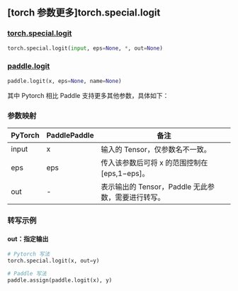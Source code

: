 ## [torch 参数更多]torch.special.logit

### [torch.special.logit](https://pytorch.org/docs/1.13/special.html#torch.special.logit)

```python
torch.special.logit(input, eps=None, *, out=None)
```

### [paddle.logit](https://www.paddlepaddle.org.cn/documentation/docs/zh/develop/api/paddle/logit_cn.html)

```python
paddle.logit(x, eps=None, name=None)
```

其中 Pytorch 相比 Paddle 支持更多其他参数，具体如下：

### 参数映射

| PyTorch | PaddlePaddle | 备注                                               |
| ------- | ------------ | -------------------------------------------------- |
| input   | x            | 输入的 Tensor，仅参数名不一致。                |
| eps     | eps          | 传入该参数后可将 x 的范围控制在 [eps,1−eps]。      |
| out     | -            | 表示输出的 Tensor，Paddle 无此参数，需要进行转写。 |

### 转写示例

#### out：指定输出

```python
# Pytorch 写法
torch.special.logit(x, out=y)

# Paddle 写法
paddle.assign(paddle.logit(x), y)
```
